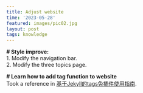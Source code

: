 ```yaml
---
title: Adjust website
time: '2023-05-28'
featured: images/pic02.jpg
layout: post
tags: knowledge
---
```



<p><b># Style improve:</b>
<br>
1. Modify the navigation bar.
<br>
2. Modify the three topics page.</p>


<p>
<b># Learn how to add tag function to website</b>
<br>
Took a reference in <a href="https://soyee.me/2018/03/20/jekyll-tags/">基于Jekyll的tags免插件使用指南</a>.


